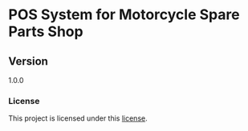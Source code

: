 # POS System for Motorcycle Spare Parts Shop

## Version
1.0.0

### License
This project is licensed under this [license](LICENCE.txt).